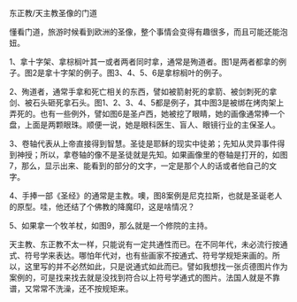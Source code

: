 东正教/天主教圣像的门道

懂看门道，旅游时候看到欧洲的圣像，整个事情会变得有趣很多，而且可能还能泡妞。

1、拿十字架、拿棕榈叶其一或者两者同时拿，通常是殉道者。图1是两者都拿的例子。图2是拿十字架的例子。图3、4、5、6是拿棕榈叶的例子。

2、殉道者，通常手拿和死亡相关的东西，譬如被箭射死的拿箭、被剑刺死的拿剑、被石头砸死拿石头。图1、2、3、4、5都是例子，其中图3是被绑在烤肉架上弄死的。也有一些例外，譬如图6是圣卢西，她被挖了眼睛，她的画像通常捧一个盘，上面是两颗眼珠。顺便一说，她是眼科医生、盲人、眼镜行业的主保圣人。

3、卷轴代表从上帝直接得到智慧。圣徒是耶稣的现实中徒弟；先知从灵异事件得到神授；所以，拿卷轴的像不是圣徒就是先知。如果画像里的卷轴是打开的，如图7，那么，显示出来、能看到的部分的文字，一定是那个人的话或者他自己的文字。

4、手捧一部《圣经》的通常是主教。噢，图8案例是尼克拉斯，也就是圣诞老人的原型。哇，他还结了个佛教的降魔印，这是啥情况？

5、如果拿一个牧羊杖，如图9，那么就是一个修院的主持。

天主教、东正教不太一样，只能说有一定共通性而已。在不同年代，未必流行按通式、符号学来表达。哪怕年代对，也有些画家不按通式、符号学规矩来画的。所以，这里写的并不必然如此，只是说通式如此而已。譬如我想找一张贞德图片作为案例的，可是找来找去就是没找到符合以上符号学通式的图片。法国人就是不靠谱，又常常不洗澡，还不按规矩来。
